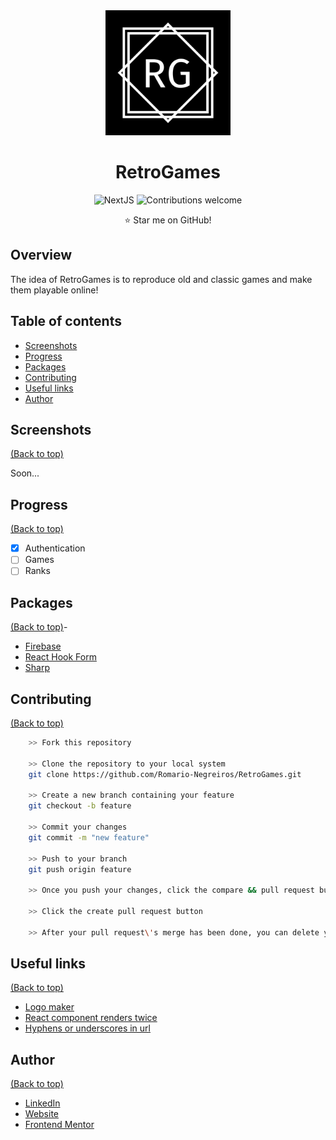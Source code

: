 <div align="center">
<img width="200" src="public/logo.svg" alt="RetroGames"/>

# RetroGames

![NextJS](https://img.shields.io/badge/nextjs-v12.1.6-blue.svg)
![Contributions welcome](https://img.shields.io/badge/contributions-welcome-green.svg)

:star: Star me on GitHub!

</div>

## Overview

The idea of RetroGames is to reproduce old and classic games and make them
playable online!

## Table of contents

- [Screenshots](#screenshots)
- [Progress](#progress)
- [Packages](#packages)
- [Contributing](#contributing)
- [Useful links](#useful-links)
- [Author](#author)

## Screenshots

[(Back to top)](#table-of-contents)

Soon...

## Progress

[(Back to top)](#table-of-contents)

- [x] Authentication
- [ ] Games
- [ ] Ranks

## Packages

[(Back to top)](#table-of-contents)- 

- [Firebase](https://www.npmjs.com/package/firebase)
- [React Hook Form](https://react-hook-form.com)
- [Sharp](https://sharp.pixelplumbing.com)

## Contributing

[(Back to top)](#table-of-contents)

```bash
    >> Fork this repository

    >> Clone the repository to your local system
    git clone https://github.com/Romario-Negreiros/RetroGames.git

    >> Create a new branch containing your feature
    git checkout -b feature

    >> Commit your changes
    git commit -m "new feature"

    >> Push to your branch
    git push origin feature

    >> Once you push your changes, click the compare && pull request button in your github

    >> Click the create pull request button

    >> After your pull request\'s merge has been done, you can delete your branch
```

## Useful links

[(Back to top)](#table-of-contents)

- [Logo maker](https://howtostartanllc.com/logo-maker/)
- [React component renders twice](https://mariosfakiolas.com/blog/my-react-components-render-twice-and-drive-me-crazy/)
- [Hyphens or underscores in url](https://studiohawk.com.au/blog/dash-or-underscore-in-url-heres-how-its-affecting-your-seo/)

## Author

[(Back to top)](#table-of-contents)

- [LinkedIn](https://www.linkedin.com/in/romario-negreiros-8591b6214)
- [Website](https://romario-negreiros.github.io/Romario-frontend/)
- [Frontend Mentor](https://www.frontendmentor.io/profile/Romario-Negreiros)
